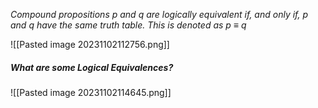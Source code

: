 
*Compound propositions p and q are logically equivalent if, and only if, p and q have the same truth table. This is denoted as p ≡ q*

![[Pasted image 20231102112756.png]]


##### What are some Logical Equivalences?
![[Pasted image 20231102114645.png]]
